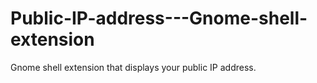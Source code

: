 # Public-IP-address---Gnome-shell-extension
Gnome shell extension that displays your public IP address.
